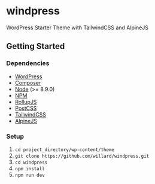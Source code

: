 # windpress
WordPress Starter Theme with TailwindCSS and AlpineJS

## Getting Started

### Dependencies

* [WordPress](https://wordpress.org/)
* [Composer](https://getcomposer.org/)
* [Node](https://nodejs.org/) (>= 8.9.0)
* [NPM](https://www.npmjs.com/)
* [RollupJS](https://rollupjs.org/guide/en/)
* [PostCSS](https://postcss.org/)
* [TailwindCSS](https://tailwindcss.com/)
* [AlpineJS](https://github.com/alpinejs/alpine)

### Setup
1.  `cd project_directory/wp-content/theme`
1.  `git clone https://github.com/willard/windpress.git`
1.  `cd windpress`
1.  `npm install`
1.  `npm run dev`
